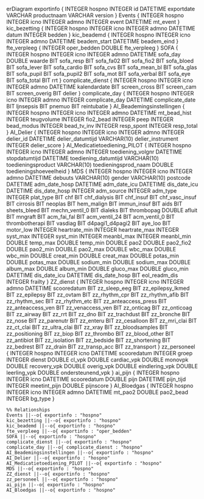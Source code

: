 erDiagram
    exportinfo {
        INTEGER hospno
        INTEGER id
        DATETIME exportdate
        VARCHAR productnaam
        VARCHAR version
    }
    Events {
        INTEGER hospno
        INTEGER icno
        INTEGER admno
        INTEGER event
        DATETIME mt_event
    }
    kic_bezetting {
        INTEGER hospno
        INTEGER icno
        INTEGER admno
        DATETIME datum
        INTEGER bedden
    }
    kic_beademd {
        INTEGER hospno
        INTEGER icno
        INTEGER admno
        DATETIME beadem_start
        DATETIME beadem_eind
    }
    fte_verpleeg {
        INTEGER oper_bedden
        DOUBLE fte_verpleeg
    }
    SOFA {
        INTEGER hospno
        INTEGER icno
        INTEGER admno
        DATETIME sofa_day
        DOUBLE waarde
        BIT sofa_resp
        BIT sofa_fa02
        BIT sofa_fio2
        BIT sofa_bloed
        BIT sofa_lever
        BIT sofa_cardio
        BIT sofa_cvs
        BIT sofa_mean_bl
        BIT sofa_glas
        BIT sofa_pupil
        BIT sofa_pupil2
        BIT sofa_mot
        BIT sofa_verbal
        BIT sofa_eye
        BIT sofa_total
        BIT rrt
    }
    complicate_dienst {
        INTEGER hospno
        INTEGER icno
        INTEGER admno
        DATETIME kalendardate
        BIT screen_cross
        BIT screen_cam
        BIT screen_overig
        BIT delier
    }
    complicate_day {
        INTEGER hospno
        INTEGER icno
        INTEGER admno
        INTEGER complicate_day
        DATETIME complicate_date
        BIT ljnsepsis
        BIT pnemuo
        BIT reintubatie
    }
    AI_Beademingsinstellingen {
        INTEGER hospno
        INTEGER icno
        INTEGER admno
        DATETIME mt_bead_hist
        INTEGER teugvolume
        INTEGER fio2_bead
        INTEGER peep
        INTEGER bead_modus
        INTEGER bead_tv_inv
        INTEGER resp_spont
        INTEGER resp_total
    }
    AI_Delier {
        INTEGER hospno
        INTEGER icno
        INTEGER admno
        INTEGER delier_id
        DATETIME delier_datumtijd
        VARCHAR(10) delier_instrument
        INTEGER delier_score
    }
    AI_Medicatietoediening_PILOT {
        INTEGER hospno
        INTEGER icno
        INTEGER admno
        INTEGER toediening_volgnr
        DATETIME stopdatumtijd
        DATETIME toediening_datumtijd
        VARCHAR(10) toedieningsproduct
        VARCHAR(10) toedieningsprod_naam
        DOUBLE toedieningshoeveelheid
    }
    MDS {
        INTEGER hospno
        INTEGER icno
        INTEGER admno
        DATETIME debuuts
        VARCHAR(10) gender
        VARCHAR(10) postcode
        DATETIME adm_date_hosp
        DATETIME adm_date_icu
        DATETIME dis_date_icu
        DATETIME dis_date_hosp
        INTEGER adm_source
        INTEGER adm_type
        INTEGER plat_type
        BIT chf
        BIT chf_dialysis
        BIT chf_insuf
        BIT chf_vasc_insuf
        BIT cirrosis
        BIT neoplas
        BIT hem_malign
        BIT immun_insuf
        BIT aids
        BIT sheets_bleed
        BIT mechn_ventil_0
        BIT dialeks
        BIT thrombopag
        DOUBLE afluit
        BIT mngraft
        BIT acm_fai_fal
        BIT acm_ventil_24
        BIT acm_ventil_0
        BIT thrombotherapi
        BIT vasdiag
        BIT d4pagi1_d4pagi2
        BIT aye_loo
        BIT motor_low
        INTEGER heartrate_min
        INTEGER heartrate_max
        INTEGER syst_max
        INTEGER syst_min
        INTEGER meanbl_max
        INTEGER meanbl_min
        DOUBLE temp_max
        DOUBLE temp_min
        DOUBLE pao2
        DOUBLE pao2_fio2
        DOUBLE pao2_min
        DOUBLE pao2_max
        DOUBLE wbc_max
        DOUBLE wbc_min
        DOUBLE creat_min
        DOUBLE creat_max
        DOUBLE potas_min
        DOUBLE potas_max
        DOUBLE sodium_min
        DOUBLE sodium_max
        DOUBLE album_max
        DOUBLE album_min
        DOUBLE gluco_max
        DOUBLE gluco_min
        DATETIME dis_date_icu
        DATETIME dis_date_hosp
        BIT eol_readm_dis
        INTEGER frailty
    }
    ZZ_dienst {
        INTEGER hospno
        INTEGER icno
        INTEGER admno
        DATETIME scooredatum
        BIT zz_sleep_eeg
        BIT zz_epilepsy_lkmed
        BIT zz_epilepsy
        BIT zz_ovtam
        BIT zz_rhythm_cpr
        BIT zz_rhythm_afib
        BIT zz_rhythm_sec
        BIT zz_rhythm_etc
        BIT zz_anteaccess_press
        BIT zz_anteaccess_ven
        BIT zz_venaccess_ven
        BIT zz_onticag
        BIT zz_onticoag
        BIT zz_airway
        BIT zz_rrt
        BIT zz_dno
        BIT zz_trachdust
        BIT zz_bronche
        BIT zz_nose
        BIT zz_parenutr
        BIT zz_enteru
        BIT zz_cesalloon
        BIT zz_mri_clai
        BIT zz_ct_clai
        BIT zz_ultra_clai
        BIT zz_xray
        BIT zz_bloodsamples
        BIT zz_positioning
        BIT zz_biop
        BIT zz_thrombo
        BIT zz_blood_other
        BIT zz_antibiot
        BIT zz_isolation
        BIT zz_bedside
        BIT zz_shortening
        BIT zz_bedrest
        BIT zz_drain
        BIT zz_transp_acc
        BIT zz_transport
    }
    zz_personeel {
        INTEGER hospno
        INTEGER icno
        DATETIME scooredatum
        INTEGER groep
        INTEGER dienst
        DOUBLE cl_vpk
        DOUBLE cardiac_vpk
        DOUBLE monovpk
        DOUBLE recovery_vpk
        DOUBLE overig_vpk
        DOUBLE eindlering_vpk
        DOUBLE leerling_vpk
        DOUBLE ondersteunend_vpk
    }
    ai_pijn {
        INTEGER hospno
        INTEGER icno
        DATETIME scooredatum
        DOUBLE pijn
        DATETIME pijn_tijd
        INTEGER meetint_pijn
        DOUBLE pijnscore
    }
    AI_Bloedgas {
        INTEGER hospno
        INTEGER icno
        INTEGER admno
        DATETIME mt_pao2
        DOUBLE pao2_bead
        INTEGER bg_type
    }

    %% Relationships
    Events ||--o{ exportinfo : "hospno"
    kic_bezetting ||--o{ exportinfo : "hospno"
    kic_beademd ||--o{ exportinfo : "hospno"
    fte_verpleeg ||--o{ exportinfo : "oper_bedden"
    SOFA ||--o{ exportinfo : "hospno"
    complicate_dienst ||--o{ exportinfo : "hospno"
    complicate_day ||--o{ complicate_dienst : "hospno"
    AI_Beademingsinstellingen ||--o{ exportinfo : "hospno"
    AI_Delier ||--o{ exportinfo : "hospno"
    AI_Medicatietoediening_PILOT ||--o{ exportinfo : "hospno"
    MDS ||--o{ exportinfo : "hospno"
    ZZ_dienst ||--o{ exportinfo : "hospno"
    zz_personeel ||--o{ exportinfo : "hospno"
    ai_pijn ||--o{ exportinfo : "hospno"
    AI_Bloedgas ||--o{ exportinfo : "hospno"